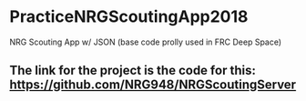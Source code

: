# PracticeNRGScoutingApp2018
NRG Scouting App w/ JSON (base code prolly used in FRC Deep Space)
## The link for the project is the code for this: https://github.com/NRG948/NRGScoutingServer

